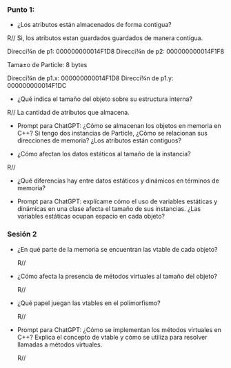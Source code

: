 ### Punto 1:

- ¿Los atributos están almacenados de forma contigua?

R// Si, los atributos estan guardados guardados de manera contigua.

Direcci¾n de p1: 000000000014F1D8
Direcci¾n de p2: 000000000014F1F8


Tama±o de Particle: 8 bytes


Direcci¾n de p1.x: 000000000014F1D8
Direcci¾n de p1.y: 000000000014F1DC

- ¿Qué indica el tamaño del objeto sobre su estructura interna?

R// La cantidad de atributos que almacena.

- Prompt para ChatGPT: ¿Cómo se almacenan los objetos en memoria en C++? Si tengo dos instancias de Particle, ¿Cómo se relacionan sus direcciones de memoria? ¿Los atributos están contiguos?



- ¿Cómo afectan los datos estáticos al tamaño de la instancia?

R//

- ¿Qué diferencias hay entre datos estáticos y dinámicos en términos de memoria?



- Prompt para ChatGPT: explícame cómo el uso de variables estáticas y dinámicas en una clase afecta el tamaño de sus instancias. ¿Las variables estáticas ocupan espacio en cada objeto?







### Sesión 2



- ¿En qué parte de la memoria se encuentran las vtable de cada objeto?

    R// 


- ¿Cómo afecta la presencia de métodos virtuales al tamaño del objeto?

    R//

- ¿Qué papel juegan las vtables en el polimorfismo?


    R//

- Prompt para ChatGPT: ¿Cómo se implementan los métodos virtuales en C++? Explica el concepto de vtable y cómo se utiliza para resolver llamadas a métodos virtuales.

    R//


